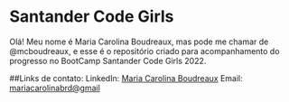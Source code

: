 # Santander Code Girls
Olá! Meu nome é Maria Carolina Boudreaux, mas pode me chamar de @mcboudreaux, e esse é o repositório criado para acompanhamento do progresso no BootCamp Santander Code Girls 2022.

##Links de contato:
LinkedIn: [Maria Carolina Boudreaux](https://www.linkedin.com/in/maria-carolina-boudreaux-79329b201/)
Email: [mariacarolinabrd@gmail](mariacarolinabrd@gmail.com)
